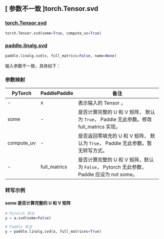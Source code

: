 ## [ 参数不一致 ]torch.Tensor.svd

### [torch.Tensor.svd](https://pytorch.org/docs/stable/generated/torch.Tensor.svd.html#torch.Tensor.svd)

```python
torch.Tensor.svd(some=True, compute_uv=True)
```

### [paddle.linalg.svd](https://www.paddlepaddle.org.cn/documentation/docs/zh/api/paddle/linalg/svd_cn.html#svd)
```python
paddle.linalg.svd(x, full_matrics=False, name=None)
```

输入参数不一致，具体如下：
### 参数映射
| PyTorch       | PaddlePaddle | 备注                                                   |
| ------------- | ------------ | ------------------------------------------------------ |
| -           | x         | 表示输入的 Tensor 。                                           |
| some           | -         | 是否计算完整的 U 和 V 矩阵， 默认为 `True`， Paddle 无此参数。修改 full_matrics 实现。                                          |
| compute_uv         | -       | 是否返回零填充的 U 和 V 矩阵， 默认为 `True`， Paddle 无此参数。暂无转写方式。                                    |
| -             | full_matrics         | 是否计算完整的 U 和 V 矩阵，默认为 `False`， Pytorch 无此参数，Paddle 应设为 not some。  |


### 转写示例
#### some 是否计算完整的 U 和 V 矩阵
```python
# Pytorch 写法
y = a.svd(some=False)

# Paddle 写法
y = paddle.linalg.svd(a, full_matrices=True)
```
